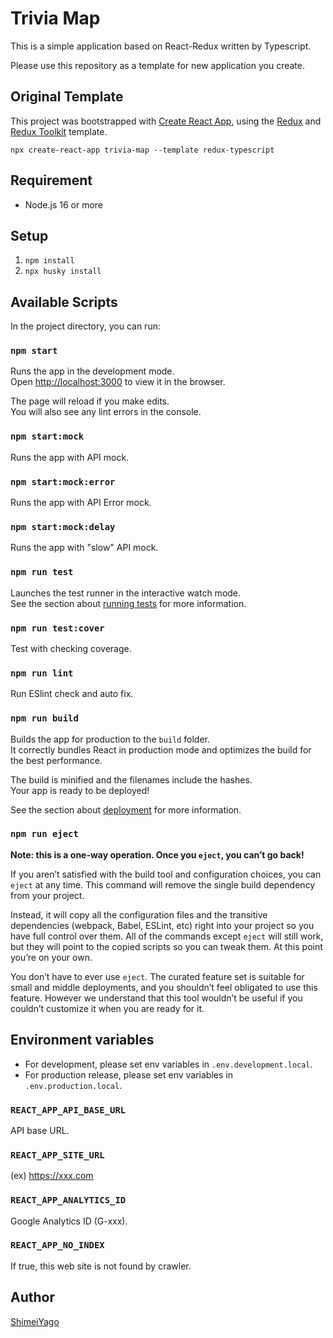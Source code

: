 # Trivia Map

This is a simple application based on React-Redux written by Typescript.

Please use this repository as a template for new application you create.

## Original Template

This project was bootstrapped with [Create React App](https://github.com/facebook/create-react-app), using the [Redux](https://redux.js.org/) and [Redux Toolkit](https://redux-toolkit.js.org/) template.

`npx create-react-app trivia-map --template redux-typescript`

## Requirement

- Node.js 16 or more

## Setup

1. `npm install`
2. `npx husky install`

## Available Scripts

In the project directory, you can run:

### `npm start`

Runs the app in the development mode.<br />
Open [http://localhost:3000](http://localhost:3000) to view it in the browser.

The page will reload if you make edits.<br />
You will also see any lint errors in the console.

### `npm start:mock`

Runs the app with API mock.

### `npm start:mock:error`

Runs the app with API Error mock.

### `npm start:mock:delay`

Runs the app with "slow" API mock.

### `npm run test`

Launches the test runner in the interactive watch mode.<br />
See the section about [running tests](https://facebook.github.io/create-react-app/docs/running-tests) for more information.

### `npm run test:cover`

Test with checking coverage.

### `npm run lint`

Run ESlint check and auto fix.

### `npm run build`

Builds the app for production to the `build` folder.<br />
It correctly bundles React in production mode and optimizes the build for the best performance.

The build is minified and the filenames include the hashes.<br />
Your app is ready to be deployed!

See the section about [deployment](https://facebook.github.io/create-react-app/docs/deployment) for more information.

### `npm run eject`

**Note: this is a one-way operation. Once you `eject`, you can’t go back!**

If you aren’t satisfied with the build tool and configuration choices, you can `eject` at any time. This command will remove the single build dependency from your project.

Instead, it will copy all the configuration files and the transitive dependencies (webpack, Babel, ESLint, etc) right into your project so you have full control over them. All of the commands except `eject` will still work, but they will point to the copied scripts so you can tweak them. At this point you’re on your own.

You don’t have to ever use `eject`. The curated feature set is suitable for small and middle deployments, and you shouldn’t feel obligated to use this feature. However we understand that this tool wouldn’t be useful if you couldn’t customize it when you are ready for it.

## Environment variables

- For development, please set env variables in `.env.development.local`.
- For production release, please set env variables in `.env.production.local`.

### `REACT_APP_API_BASE_URL`

API base URL.

### `REACT_APP_SITE_URL`

(ex) https://xxx.com

### `REACT_APP_ANALYTICS_ID`

Google Analytics ID (G-xxx).

### `REACT_APP_NO_INDEX`

If true, this web site is not found by crawler.

## Author

[ShimeiYago](https://github.com/ShimeiYago)
